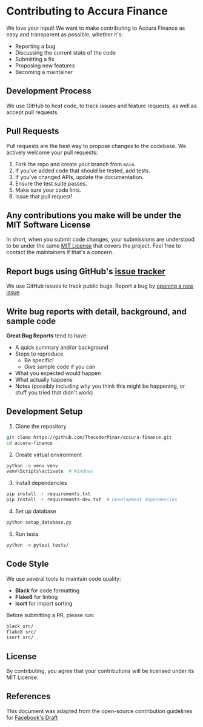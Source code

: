# Contributing to Accura Finance

We love your input! We want to make contributing to Accura Finance as easy and transparent as possible, whether it's:

- Reporting a bug
- Discussing the current state of the code
- Submitting a fix
- Proposing new features
- Becoming a maintainer

## Development Process

We use GitHub to host code, to track issues and feature requests, as well as accept pull requests.

## Pull Requests

Pull requests are the best way to propose changes to the codebase. We actively welcome your pull requests:

1. Fork the repo and create your branch from `main`.
2. If you've added code that should be tested, add tests.
3. If you've changed APIs, update the documentation.
4. Ensure the test suite passes.
5. Make sure your code lints.
6. Issue that pull request!

## Any contributions you make will be under the MIT Software License

In short, when you submit code changes, your submissions are understood to be under the same [MIT License](http://choosealicense.com/licenses/mit/) that covers the project. Feel free to contact the maintainers if that's a concern.

## Report bugs using GitHub's [issue tracker](https://github.com/ThecoderPinar/accura-finance/issues)

We use GitHub issues to track public bugs. Report a bug by [opening a new issue](https://github.com/ThecoderPinar/accura-finance/issues/new).

## Write bug reports with detail, background, and sample code

**Great Bug Reports** tend to have:

- A quick summary and/or background
- Steps to reproduce
  - Be specific!
  - Give sample code if you can
- What you expected would happen
- What actually happens
- Notes (possibly including why you think this might be happening, or stuff you tried that didn't work)

## Development Setup

1. Clone the repository
```bash
git clone https://github.com/ThecoderPinar/accura-finance.git
cd accura-finance
```

2. Create virtual environment
```bash
python -m venv venv
venv\Scripts\activate  # Windows
```

3. Install dependencies
```bash
pip install -r requirements.txt
pip install -r requirements-dev.txt  # Development dependencies
```

4. Set up database
```bash
python setup_database.py
```

5. Run tests
```bash
python -m pytest tests/
```

## Code Style

We use several tools to maintain code quality:

- **Black** for code formatting
- **Flake8** for linting
- **isort** for import sorting

Before submitting a PR, please run:

```bash
black src/
flake8 src/
isort src/
```

## License

By contributing, you agree that your contributions will be licensed under its MIT License.

## References

This document was adapted from the open-source contribution guidelines for [Facebook's Draft](https://github.com/facebook/draft-js/blob/a9316a723f9e918afde44dea68b5f9f39b7d9b00/CONTRIBUTING.md)
